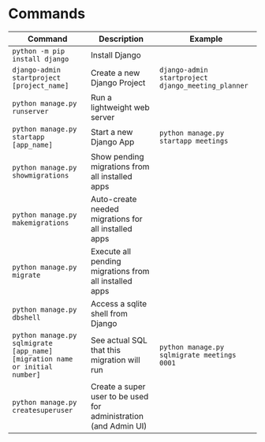 # Commands

| Command | Description | Example |
|-------- |------------ |-------- |
| `python -m pip install django` | Install Django | |
| `django-admin startproject [project_name]` | Create a new Django Project | `django-admin startproject django_meeting_planner` |
| `python manage.py runserver` | Run a lightweight web server | |
| `python manage.py startapp [app_name]` | Start a new Django App | `python manage.py startapp meetings` |
| `python manage.py showmigrations` | Show pending migrations from all installed apps | |
| `python manage.py makemigrations` | Auto-create needed migrations for all installed apps | |
| `python manage.py migrate` | Execute all pending migrations from all installed apps | |
| `python manage.py dbshell` | Access a sqlite shell from Django | |
| `python manage.py sqlmigrate [app_name] [migration name or initial number]` | See actual SQL that this migration will run | `python manage.py sqlmigrate meetings 0001` |
| `python manage.py createsuperuser` | Create a super user to be used for administration (and Admin UI) | | 